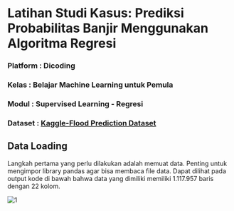 # Latihan Studi Kasus: Prediksi Probabilitas Banjir Menggunakan Algoritma Regresi

### Platform : Dicoding

### Kelas : Belajar Machine Learning untuk Pemula

### Modul : Supervised Learning - Regresi

### Dataset : [Kaggle-Flood Prediction Dataset](https://www.kaggle.com/competitions/playground-series-s4e5/data)

## Data Loading

Langkah pertama yang perlu dilakukan adalah memuat data. Penting untuk mengimpor library pandas agar bisa membaca file data. Dapat dilihat pada output kode di bawah bahwa data yang dimiliki memiliki 1.117.957 baris dengan 22 kolom.

![1](https://github.com/user-attachments/assets/f342795a-5753-4398-9867-c75f1014ce13)
